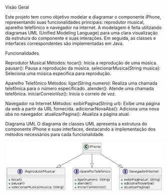 
Visão Geral

Este projeto tem como objetivo modelar e diagramar o componente iPhone, representando suas funcionalidades principais: reprodutor musical, aparelho telefônico e navegador na internet. A modelagem é feita utilizando diagramas UML (Unified Modeling Language) para uma clara visualização da estrutura do componente e suas interações. Em seguida, as classes e interfaces correspondentes são implementadas em Java.

Funcionalidades

Reprodutor Musical
Métodos:
tocar(): Inicia a reprodução de uma música.
pausar(): Pausa a reprodução da música.
selecionarMusica(String musica): Seleciona uma música específica para reprodução.

Aparelho Telefônico
Métodos:
ligar(String numero): Realiza uma chamada telefônica para o número especificado.
atender(): Atende uma chamada telefônica.
iniciarCorreioVoz(): Inicia o correio de voz.

Navegador na Internet
Métodos:
exibirPagina(String url): Exibe uma página da web a partir da URL fornecida.
adicionarNovaAba(): Adiciona uma nova aba no navegador.
atualizarPagina(): Atualiza a página atual.


Diagrama UML
O diagrama de classes UML apresenta a estrutura do componente iPhone e suas interfaces, destacando a implementação dos métodos necessários para cada funcionalidade.


![Diagrama do iPhone](imagens/Diagrama_Iphone.png)

